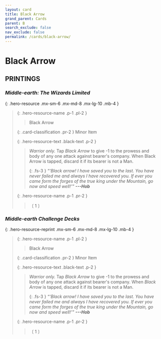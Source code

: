 ```yaml
---
layout: card
title: Black Arrow
grand_parent: Cards
parent: B
search_exclude: false
nav_exclude: false
permalink: /cards/black-arrow/
---
```


# Black Arrow


## PRINTINGS


### _Middle-earth: The Wizards Limited_

{: .hero-resource .mx-sm-6 .mx-md-8 .mx-lg-10 .mb-4 }
> {: .hero-resource-name .p-1 .pl-2 }
> > <div class="card-mp"></div>
> > <div class="card-name">Black Arrow</div>
>
> {: .card-classification .pr-2 }
> Minor Item
>
> {: .hero-resource-text .black-text .p-2 }
> > _Warrior only._ Tap _Black Arrow_ to give -1 to the prowess and body of any one attack against bearer's company. When Black Arrow is tapped, discard it if its bearer is not a Man. 
> > 
> > {: .fs-3 } 
> > _“‘Black arrow! I have saved you to the last. You have never failed me and always I have recovered you. If ever you came form the forges of the true king under the Mountain, go now and speed well!’”_ ***---&#65279;Hob*** 
> 
> {: .hero-resource-name .p-1 .pr-2 }
> > <div class="card-shield"></div>
> > <div class="card-corruption">〔 1 〕</div>

### _Middle-earth Challenge Decks_

{: .hero-resource-reprint .mx-sm-6 .mx-md-8 .mx-lg-10 .mb-4 }
> {: .hero-resource-name .p-1 .pl-2 }
> > <div class="card-mp"></div>
> > <div class="card-name">Black Arrow</div>
>
> {: .card-classification .pr-2 }
> Minor Item
>
> {: .hero-resource-text .black-text .p-2 }
> > _Warrior only._ Tap _Black Arrow_ to give -1 to the prowess and body of any one attack against bearer's company. When _Black Arrow_ is tapped, discard it if its bearer is not a Man. 
> > 
> > {: .fs-3 } 
> > _“‘Black arrow! I have saved you to the last. You have never failed me and always I have recovered you. If ever you came form the forges of the true king under the Mountain, go now and speed well!’”_ ***---&#65279;Hob*** 
> 
> {: .hero-resource-name .p-1 .pr-2 }
> > <div class="card-shield"></div>
> > <div class="card-corruption">〔 1 〕</div>
